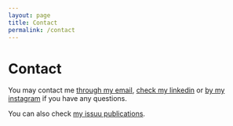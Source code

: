 ```yaml
---
layout: page
title: Contact
permalink: /contact
---
```


# Contact

You may contact me [through my email](mailto:milicapetrinjak@gmail.com), [check my linkedin](https://www.linkedin.com/in/milica-petrinjak-a9828a82/) or [by my instagram](https://www.instagram.com/mei_arch/) if you have any questions.

You can also check [my issuu publications](https://issuu.com/meilimilica).
